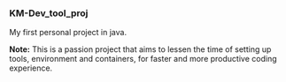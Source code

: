 ### KM-Dev_tool_proj
My first personal project in java. 

**Note:**
This is a passion project that aims to lessen the time of setting up tools, environment and containers, for faster and more productive coding experience.
